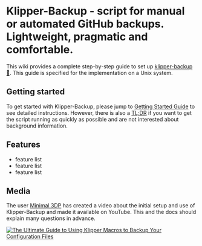 # Klipper-Backup - script for manual or automated GitHub backups. Lightweight, pragmatic and comfortable.
This wiki provides a complete step-by-step guide to set up [klipper-backup 💾](https://github.com/Staubgeborener/klipper-backup). This guide is specified for the implementation on a Unix system.

## Getting started
To get started with Klipper-Backup, please jump to [Getting Started Guide](https://staubgeborener.github.io/klipper-backup/GettingStarted/) to see detailed instructions.
However, there is also a [TL;DR](tldr.md) if you want to get the script running as quickly as possible and are not interested about background information.

## Features
- feature list
- feature list
- feature list

## Media
The user [Minimal 3DP](https://github.com/minimal3dp) has created a video about the initial setup and use of Klipper-Backup and made it available on YouTube. This and the docs should explain many questions in advance.

[![The Ultimate Guide to Using Klipper Macros to Backup Your Configuration Files](https://img.youtube.com/vi/fR2jIegqv3A/0.jpg)](https://www.youtube.com/watch?v=fR2jIegqv3A "The Ultimate Guide to Using Klipper Macros to Backup Your Configuration Files")